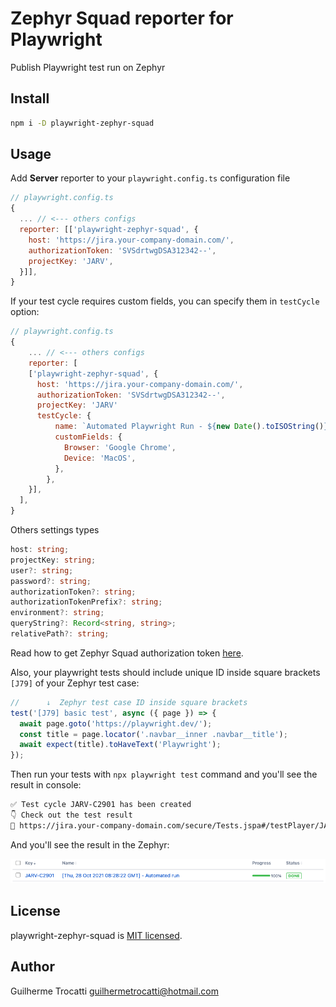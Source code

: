 # Zephyr Squad reporter for Playwright

Publish Playwright test run on Zephyr

## Install

```sh
npm i -D playwright-zephyr-squad
```

## Usage

Add **Server** reporter to your `playwright.config.ts` configuration file

```javascript
// playwright.config.ts
{
  ... // <--- others configs
  reporter: [['playwright-zephyr-squad', {
    host: 'https://jira.your-company-domain.com/',
    authorizationToken: 'SVSdrtwgDSA312342--',
    projectKey: 'JARV',
  }]],
}
```
If your test cycle requires custom fields, you can specify them in `testCycle` option:

```javascript
// playwright.config.ts
{
    ... // <--- others configs
    reporter: [
    ['playwright-zephyr-squad', {
      host: 'https://jira.your-company-domain.com/',
      authorizationToken: 'SVSdrtwgDSA312342--',
      projectKey: 'JARV'
      testCycle: {
          name: `Automated Playwright Run - ${new Date().toISOString()}`,
          customFields: {
            Browser: 'Google Chrome',
            Device: 'MacOS',
          },
        },
    }],
  ],
}
```

Others settings types

```typescript
host: string;
projectKey: string;
user?: string;
password?: string;
authorizationToken?: string;
authorizationTokenPrefix?: string;
environment?: string;
queryString?: Record<string, string>;
relativePath?: string;
```

Read how to get Zephyr Squad authorization token [here](https://support.smartbear.com/zephyr-squad-cloud/docs/en/rest-api/generate-api-access-token.html#:~:text=Click%20your%20Jira%20profile%20icon,to%20copy%20the%20access%20token.).

Also, your playwright tests should include unique ID inside square brackets `[J79]` of your Zephyr test case:

```typescript
//      ↓  Zephyr test case ID inside square brackets
test('[J79] basic test', async ({ page }) => {
  await page.goto('https://playwright.dev/');
  const title = page.locator('.navbar__inner .navbar__title');
  await expect(title).toHaveText('Playwright');
});
```

Then run your tests with `npx playwright test` command and you'll see the result in console:

```sh
✅ Test cycle JARV-C2901 has been created
👇 Check out the test result
🔗 https://jira.your-company-domain.com/secure/Tests.jspa#/testPlayer/JARV-C2901
```

And you'll see the result in the Zephyr:

![alt text](./assets/zephyr-result.png)

## License

playwright-zephyr-squad is [MIT licensed](./LICENSE).

## Author

Guilherme Trocatti <guilhermetrocatti@hotmail.com>

